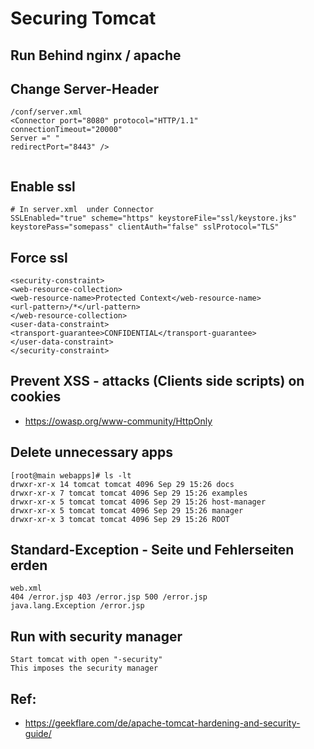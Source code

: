 # Securing Tomcat 

## Run Behind nginx / apache 

## Change Server-Header 

```
/conf/server.xml 
<Connector port="8080" protocol="HTTP/1.1" 
connectionTimeout="20000" 
Server =" "
redirectPort="8443" />


```

## Enable ssl 

```
# In server.xml  under Connector 
SSLEnabled="true" scheme="https" keystoreFile="ssl/keystore.jks" keystorePass="somepass" clientAuth="false" sslProtocol="TLS"
```

## Force ssl 

```
<security-constraint> 
<web-resource-collection> 
<web-resource-name>Protected Context</web-resource-name> 
<url-pattern>/*</url-pattern>
</web-resource-collection> 
<user-data-constraint> 
<transport-guarantee>CONFIDENTIAL</transport-guarantee> 
</user-data-constraint> 
</security-constraint>

```

## Prevent XSS - attacks (Clients side scripts) on cookies 

  * https://owasp.org/www-community/HttpOnly 

## Delete unnecessary apps 

```
[root@main webapps]# ls -lt
drwxr-xr-x 14 tomcat tomcat 4096 Sep 29 15:26 docs
drwxr-xr-x 7 tomcat tomcat 4096 Sep 29 15:26 examples
drwxr-xr-x 5 tomcat tomcat 4096 Sep 29 15:26 host-manager
drwxr-xr-x 5 tomcat tomcat 4096 Sep 29 15:26 manager
drwxr-xr-x 3 tomcat tomcat 4096 Sep 29 15:26 ROOT
```

## Standard-Exception - Seite und Fehlerseiten erden

```
web.xml 
404 /error.jsp 403 /error.jsp 500 /error.jsp
java.lang.Exception /error.jsp

```

## Run with security manager 

```
Start tomcat with open "-security"
This imposes the security manager 

```

## Ref: 

  * https://geekflare.com/de/apache-tomcat-hardening-and-security-guide/
